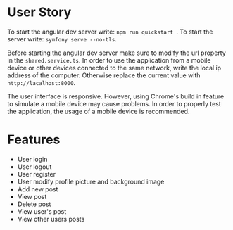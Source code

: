# User Story

To start the angular dev server write: ```npm run quickstart ```.
To start the server write: ```symfony serve --no-tls```.

Before starting the angular dev server make sure to modify the url property in the ```shared.service.ts```. In order to use the application from a mobile device or other devices connected to the same network, write the local ip address of the computer. Otherwise replace the current value with ```http://lacalhost:8000```.

The user interface is responsive. However, using Chrome's build in feature to simulate a mobile device may cause problems. In order to properly test the application, the usage of a mobile device is recommended. 

# Features

  - User login
  - User logout
  - User register
  - User modify profile picture and background image
  - Add new post
  - View post
  - Delete post
  - View user's post
  - View other users posts
